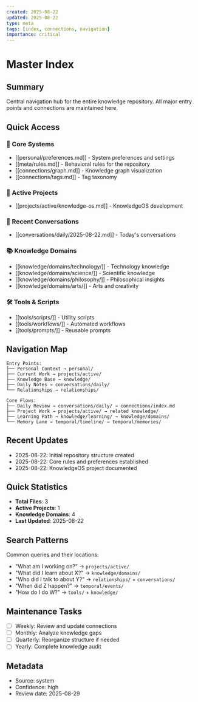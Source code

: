 ```yaml
---
created: 2025-08-22
updated: 2025-08-22
type: meta
tags: [index, connections, navigation]
importance: critical
---
```


# Master Index

## Summary
Central navigation hub for the entire knowledge repository. All major entry points and connections are maintained here.

## Quick Access

### 🧠 Core Systems
- [[personal/preferences.md]] - System preferences and settings
- [[meta/rules.md]] - Behavioral rules for the repository
- [[connections/graph.md]] - Knowledge graph visualization
- [[connections/tags.md]] - Tag taxonomy

### 📁 Active Projects
- [[projects/active/knowledge-os.md]] - KnowledgeOS development

### 💬 Recent Conversations
- [[conversations/daily/2025-08-22.md]] - Today's conversations

### 📚 Knowledge Domains
- [[knowledge/domains/technology/]] - Technology knowledge
- [[knowledge/domains/science/]] - Scientific knowledge
- [[knowledge/domains/philosophy/]] - Philosophical insights
- [[knowledge/domains/arts/]] - Arts and creativity

### 🛠️ Tools & Scripts
- [[tools/scripts/]] - Utility scripts
- [[tools/workflows/]] - Automated workflows
- [[tools/prompts/]] - Reusable prompts

## Navigation Map

```
Entry Points:
├── Personal Context → personal/
├── Current Work → projects/active/
├── Knowledge Base → knowledge/
├── Daily Notes → conversations/daily/
└── Relationships → relationships/

Core Flows:
├── Daily Review → conversations/daily/ → connections/index.md
├── Project Work → projects/active/ → related knowledge/
├── Learning Path → knowledge/learning/ → knowledge/domains/
└── Memory Lane → temporal/timeline/ → temporal/memories/
```

## Recent Updates
- 2025-08-22: Initial repository structure created
- 2025-08-22: Core rules and preferences established
- 2025-08-22: KnowledgeOS project documented

## Quick Statistics
- **Total Files**: 3
- **Active Projects**: 1
- **Knowledge Domains**: 4
- **Last Updated**: 2025-08-22

## Search Patterns
Common queries and their locations:
- "What am I working on?" → `projects/active/`
- "What did I learn about X?" → `knowledge/domains/`
- "Who did I talk to about Y?" → `relationships/` + `conversations/`
- "When did Z happen?" → `temporal/events/`
- "How do I do W?" → `tools/` + `knowledge/`

## Maintenance Tasks
- [ ] Weekly: Review and update connections
- [ ] Monthly: Analyze knowledge gaps
- [ ] Quarterly: Reorganize structure if needed
- [ ] Yearly: Complete knowledge audit

## Metadata
- Source: system
- Confidence: high
- Review date: 2025-08-29